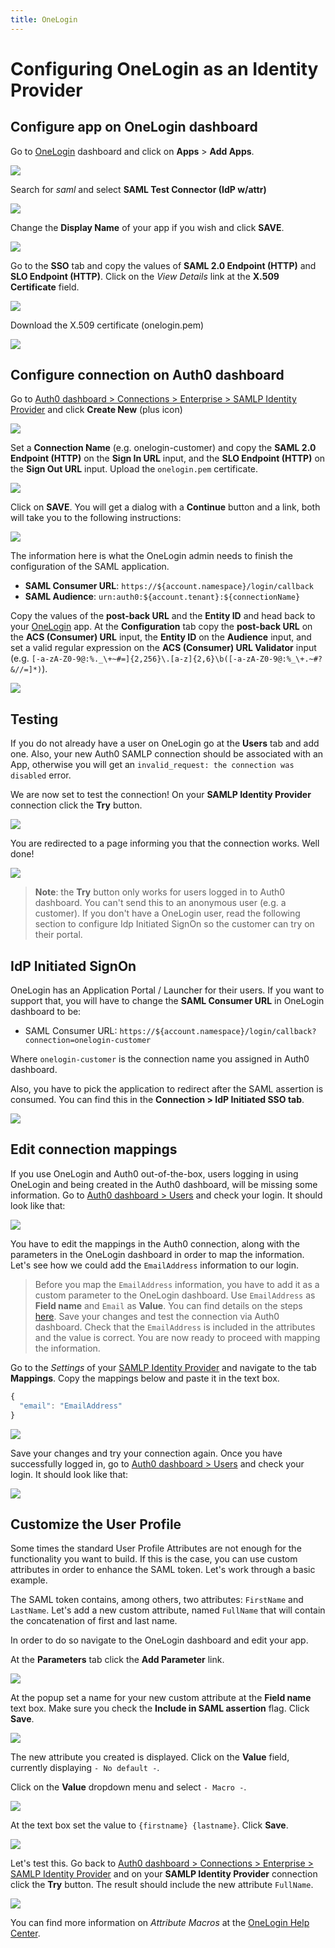 ```yaml
---
title: OneLogin
---
```

# Configuring OneLogin as an Identity Provider

## Configure app on OneLogin dashboard

Go to [OneLogin](https://www.onelogin.com/) dashboard and click on **Apps** > **Add Apps**.

![](/media/articles/saml/identity-providers/onelogin/onelogin-add-app.png)

Search for *saml* and select **SAML Test Connector (IdP w/attr)**

![](/media/articles/saml/identity-providers/onelogin/onelogin-search-app.png)

Change the **Display Name** of your app if you wish and click **SAVE**.

![](/media/articles/saml/identity-providers/onelogin/onelogin-save-app.png)

Go to the **SSO** tab and copy the values of **SAML 2.0 Endpoint (HTTP)** and **SLO Endpoint (HTTP)**. Click on the *View Details* link at the **X.509 Certificate** field.

![](/media/articles/saml/identity-providers/onelogin/onelogin-copy-values.png)

Download the X.509 certificate (onelogin.pem)

![](/media/articles/saml/identity-providers/onelogin/onelogin-download-cert.png)

## Configure connection on Auth0 dashboard

Go to [Auth0 dashboard > Connections > Enterprise > SAMLP Identity Provider](${uiURL}/#/connections/enterprise) and click **Create New** (plus icon)

![](/media/articles/saml/identity-providers/onelogin/auth0-new-samlp.png)

Set a **Connection Name** (e.g. onelogin-customer) and copy the **SAML 2.0 Endpoint (HTTP)** on the **Sign In URL** input, and the **SLO Endpoint (HTTP)** on the **Sign Out URL** input. Upload the `onelogin.pem` certificate.

![](/media/articles/saml/identity-providers/onelogin/auth0-set-values.png)

Click on **SAVE**. You will get a dialog with a **Continue** button and a link, both will take you to the following instructions:

![](/media/articles/saml/identity-providers/onelogin/auth0-instructions.png)

The information here is what the OneLogin admin needs to finish the configuration of the SAML application.

* **SAML Consumer URL**: `https://${account.namespace}/login/callback`
* **SAML Audience**: `urn:auth0:${account.tenant}:${connectionName}`

Copy the values of the **post-back URL** and the **Entity ID** and head back to your [OneLogin](https://www.onelogin.com/) app. At the **Configuration** tab copy the **post-back URL** on the **ACS (Consumer) URL** input, the **Entity ID** on the **Audience** input, and set a valid regular expression on the **ACS (Consumer) URL Validator** input (e.g.  `[-a-zA-Z0-9@:%._\+~#=]{2,256}\.[a-z]{2,6}\b([-a-zA-Z0-9@:%_\+.~#?&//=]*)`).

![](/media/articles/saml/identity-providers/onelogin/onelogin-set-values.png)

## Testing

If you do not already have a user on OneLogin go at the **Users** tab and add one. Also, your new Auth0 SAMLP connection should be associated with an App, otherwise you will get an `invalid_request: the connection was disabled` error.

We are now set to test the connection! On your **SAMLP Identity Provider** connection click the **Try** button.

![](/media/articles/saml/identity-providers/onelogin/auth0-try-conn.png)

You are redirected to a page informing you that the connection works. Well done!

![](/media/articles/saml/identity-providers/onelogin/auth0-try-result.png)

> **Note**: the **Try** button only works for users logged in to Auth0 dashboard. You can't send this to an anonymous user (e.g. a customer). If you don't have a OneLogin user, read the following section to configure Idp Initiated SignOn so the customer can try on their portal.

## IdP Initiated SignOn

OneLogin has an Application Portal / Launcher for their users. If you want to support that, you will have to change the **SAML Consumer URL** in OneLogin dashboard to be:

* SAML Consumer URL: `https://${account.namespace}/login/callback?connection=onelogin-customer`

Where `onelogin-customer` is the connection name you assigned in Auth0 dashboard.

Also, you have to pick the application to redirect after the SAML assertion is consumed. You can find this in the **Connection > IdP Initiated SSO tab**.

![](/media/articles/saml/identity-providers/onelogin/idp-initiated-sso.png)

## Edit connection mappings

If you use OneLogin and Auth0 out-of-the-box, users logging in using OneLogin and being created in the Auth0 dashboard, will be missing some information. Go to [Auth0 dashboard > Users](${uiURL}/#/users) and check your login. It should look like that:

![](/media/articles/saml/identity-providers/onelogin/user-without-mappings.png)

You have to edit the mappings in the Auth0 connection, along with the parameters in the OneLogin dashboard in order to map the information. Let's see how we could add the `EmailAddress` information to our login. 

> Before you map the `EmailAddress` information, you have to add it as a custom parameter to the OneLogin dashboard. Use `EmailAddress` as __Field name__ and `Email` as __Value__. You can find details on the steps [here](#customize-the-user-profile). Save your changes and test the connection via Auth0 dashboard. Check that the `EmailAddress` is included in the attributes and the value is correct. You are now ready to proceed with mapping the information.

Go to the _Settings_ of your [SAMLP Identity Provider](${uiURL}/#/connections/enterprise) and navigate to the tab __Mappings__. Copy the mappings below and paste it in the text box.

```javascript
{
  "email": "EmailAddress"
}
```

![](/media/articles/saml/identity-providers/onelogin/edit-mappings.png)

Save your changes and try your connection again. Once you have successfully logged in, go to [Auth0 dashboard > Users](${uiURL}/#/users) and check your login. It should look like that:

![](/media/articles/saml/identity-providers/onelogin/user-with-mappings.png)


## Customize the User Profile

Some times the standard User Profile Attributes are not enough for the functionality you want to build. If this is the case, you can use custom attributes in order to enhance the SAML token. Let's work through a basic example.

The SAML token contains, among others, two attributes: `FirstName` and `LastName`. Let's add a new custom attribute, named `FullName` that will contain the concatenation of first and last name. 

In order to do so navigate to the OneLogin dashboard and edit your app. 

At the __Parameters__ tab click the __Add Parameter__ link. 

![](/media/articles/saml/identity-providers/onelogin/custom-attr-01.png)

At the popup set a name for your new custom attribute at the __Field name__ text box. Make sure you check the __Include in SAML assertion__ flag. Click __Save__.

![](/media/articles/saml/identity-providers/onelogin/custom-attr-02.png)

The new attribute you created is displayed. Click on the __Value__ field, currently displaying `- No default -`.

Click on the __Value__ dropdown menu and select `- Macro -`.

![](/media/articles/saml/identity-providers/onelogin/custom-attr-03.png)

At the text box set the value to `{firstname} {lastname}`. Click __Save__.

![](/media/articles/saml/identity-providers/onelogin/custom-attr-04.png)

Let's test this. Go back to [Auth0 dashboard > Connections > Enterprise > SAMLP Identity Provider](${uiURL}/#/connections/enterprise) and on your __SAMLP Identity Provider__ connection click the __Try__ button. The result should include the new attribute `FullName`.

![](/media/articles/saml/identity-providers/onelogin/custom-attr-05.png)

You can find more information on _Attribute Macros_ at the [OneLogin Help Center](https://support.onelogin.com/hc/en-us/articles/201174464-Attribute-macros).
